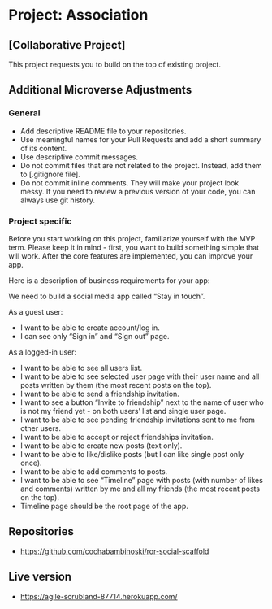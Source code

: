 # Project: Association


## [Collaborative Project]

This project requests you to build on the top of existing project.


## Additional Microverse Adjustments

### General

- Add descriptive README file to your repositories.
- Use meaningful names for your Pull Requests and add a short summary of its content.
- Use descriptive commit messages.
- Do not commit files that are not related to the project. Instead, add them to [.gitignore file].
- Do not commit inline comments. They will make your project look messy. If you need to review a previous version of your code, you can always use git history.

### Project specific

Before you start working on this project, familiarize yourself with the MVP term. Please keep it in mind - first, you want to build something simple that will work. After the core features are implemented, you can improve your app.

Here is a description of business requirements for your app:

We need to build a social media app called “Stay in touch”.

As a guest user:

- I want to be able to create account/log in.
- I can see only “Sign in” and “Sign out” page.

As a logged-in user:

- I want to be able to see all users list.
- I want to be able to see selected user page with their user name and all posts written by them (the most recent posts on the top).
- I want to be able to send a friendship invitation.
- I want to see a button “Invite to friendship” next to the name of user who is not my friend yet - on both users’ list and single user page.
- I want to be able to see pending friendship invitations sent to me from other users.
- I want to be able to accept or reject friendships invitation.
- I want to be able to create new posts (text only).
- I want to be able to like/dislike posts (but I can like single post only once).
- I want to be able to add comments to posts.
- I want to be able to see “Timeline” page with posts (with number of likes and comments) written by me and all my friends (the most recent posts on the top).
- Timeline page should be the root page of the app.

## Repositories

- https://github.com/cochabambinoski/ror-social-scaffold

## Live version

- https://agile-scrubland-87714.herokuapp.com/
